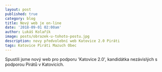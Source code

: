 ```yaml
---
layout: post
published: true
category: blog
title: Nový web je on-line
date: '2018-09-01 02:00am'
author: Lukáš Kolařík
image: posts/obrazek-u-tohoto-postu.jpg
description: novy předvolební web Katovice 2.0 Piráti
tags: Katovice Piráti Mazuch Obec
---
```


Spustili jsme nový web pro podporu 'Katovice 2.0', kandidátka nezávislých s podporou Pirátů v Katovicích.
